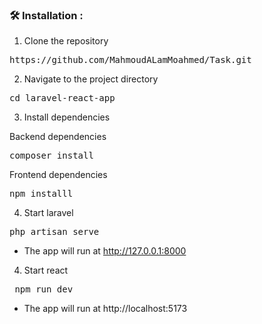 ### 🛠️ Installation :

1. Clone the repository
<pre lang="markdown">https://github.com/MahmoudALamMoahmed/Task.git</pre>

2. Navigate to the project directory

<pre lang="markdown">cd laravel-react-app</pre>

3. Install dependencies

Backend dependencies
<pre lang="markdown">composer install</pre>

Frontend dependencies
 <pre lang="markdown">npm installl</pre>

4. Start laravel

<pre lang="markdown">php artisan serve</pre>

- The app will run at http://127.0.0.1:8000

4. Start react

<pre lang="markdown"> npm run dev</pre>

- The app will run at http://localhost:5173

